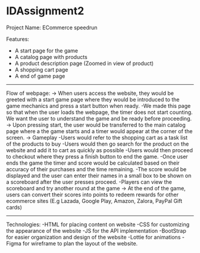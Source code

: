 # IDAssignment2
Project Name:
ECommerce speedrun

Features:
- A start page for the game
- A catalog page with products
- A product description page (Zoomed in view of product)
- A shopping cart page
- A end of game page

---

Flow of webpage:
-> When users access the website, they would be greeted with a start game page where they would be introduced to the game mechanics and press a start button when ready.
  -We made this page so that when the user loads the webpage, the timer does not start counting. We want the user to understand the game and be ready before proceeding.
-> Upon pressing start, the user would be transferred to the main catalog page where a the game starts and a timer would appear at the corner of the screen.
-> Gameplay
  -Users would refer to the shopping cart as a task list of the products to buy
  -Users would then go search for the product on the website and add it to cart as quickly as possible
  -Users would then proceed to checkout where they press a finish button to end the game.
  -Once user ends the game the timer and score would be calculated based on their accuracy of their purchases and the time remaining.
  -The score would be displayed and the user can enter their names in a small box to be shown on a scoreboard after the user presses proceed.
  -Players can view the scoreboard and try another round at the game
-> At the end of the game, users can convert their scores into points to redeem rewards for other ecommerce sites (E.g Lazada, Google Play, Amazon, Zalora, PayPal Gift cards)
 
---

Technologies:
-HTML for placing content on website
-CSS for customizing the appearance of the website
-JS for the API implementation
-BootStrap for easier organization and design of the website
-Lottie for animations
-Figma for wireframe to plan the layout of the website.

